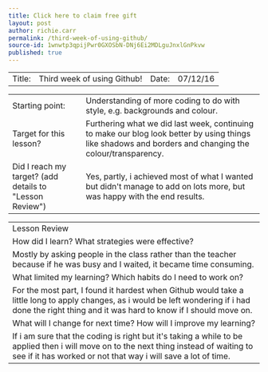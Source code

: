 ```yaml
---
title: Click here to claim free gift
layout: post
author: richie.carr
permalink: /third-week-of-using-github/
source-id: 1wnwtp3qpijPwr0GXOSbN-DNj6Ei2MDLguJnxlGnPkvw
published: true
---
```

<table>
  <tr>
    <td>Title:  </td>
    <td>Third week of using Github!</td>
    <td> Date:  </td>
    <td>07/12/16</td>
  </tr>
</table>


<table>
  <tr>
    <td>Starting point:</td>
    <td>Understanding of more coding to do with style, e.g. backgrounds and colour.</td>
  </tr>
  <tr>
    <td>Target for this lesson?</td>
    <td>Furthering what we did last week, continuing to make our blog look better by using things like shadows and borders and changing the colour/transparency.</td>
  </tr>
  <tr>
    <td>Did I reach my target? 
(add details to "Lesson Review")</td>
    <td>Yes, partly, i achieved most of what I wanted but didn't manage to add on lots more, but was happy with the end results.</td>
  </tr>
</table>


<table>
  <tr>
    <td>Lesson Review</td>
  </tr>
  <tr>
    <td>How did I learn? What strategies were effective? </td>
  </tr>
  <tr>
    <td>Mostly by asking people in the class rather than the teacher because if he was busy and I waited, it became time consuming.</td>
  </tr>
  <tr>
    <td>What limited my learning? Which habits do I need to work on? </td>
  </tr>
  <tr>
    <td>For the most part, I found it hardest when Github would take a little long to apply changes, as i would be left wondering if i had done the right thing and it was hard to know if I should move on. 
</td>
  </tr>
  <tr>
    <td>What will I change for next time? How will I improve my learning?</td>
  </tr>
  <tr>
    <td>If i am sure that the coding is right but it's taking a while to be applied then i will move on to the next thing instead of waiting to see if it has worked or not that way i will save a lot of time.</td>
  </tr>
</table>


